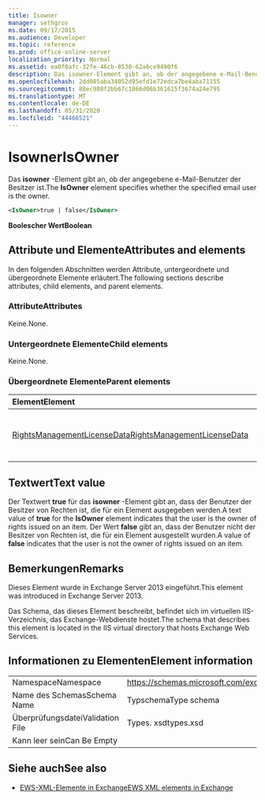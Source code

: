 ```yaml
---
title: Isowner
manager: sethgros
ms.date: 09/17/2015
ms.audience: Developer
ms.topic: reference
ms.prod: office-online-server
localization_priority: Normal
ms.assetid: ea0f0afc-32fe-46cb-8530-62a6ce9490f6
description: Das isowner-Element gibt an, ob der angegebene e-Mail-Benutzer der Besitzer ist.
ms.openlocfilehash: 2dd085aba34052d95efd1e72edca7be4aba71155
ms.sourcegitcommit: 88ec988f2bb67c1866d06b361615f3674a24e795
ms.translationtype: MT
ms.contentlocale: de-DE
ms.lasthandoff: 05/31/2020
ms.locfileid: "44466521"
---
```

# <a name="isowner"></a><span data-ttu-id="0db46-103">Isowner</span><span class="sxs-lookup"><span data-stu-id="0db46-103">IsOwner</span></span>

<span data-ttu-id="0db46-104">Das **isowner** -Element gibt an, ob der angegebene e-Mail-Benutzer der Besitzer ist.</span><span class="sxs-lookup"><span data-stu-id="0db46-104">The **IsOwner** element specifies whether the specified email user is the owner.</span></span> 
  
```XML
<IsOwner>true | false</IsOwner>
```

 <span data-ttu-id="0db46-105">**Boolescher Wert**</span><span class="sxs-lookup"><span data-stu-id="0db46-105">**Boolean**</span></span>
## <a name="attributes-and-elements"></a><span data-ttu-id="0db46-106">Attribute und Elemente</span><span class="sxs-lookup"><span data-stu-id="0db46-106">Attributes and elements</span></span>

<span data-ttu-id="0db46-107">In den folgenden Abschnitten werden Attribute, untergeordnete und übergeordnete Elemente erläutert.</span><span class="sxs-lookup"><span data-stu-id="0db46-107">The following sections describe attributes, child elements, and parent elements.</span></span>
  
### <a name="attributes"></a><span data-ttu-id="0db46-108">Attribute</span><span class="sxs-lookup"><span data-stu-id="0db46-108">Attributes</span></span>

<span data-ttu-id="0db46-109">Keine.</span><span class="sxs-lookup"><span data-stu-id="0db46-109">None.</span></span>
  
### <a name="child-elements"></a><span data-ttu-id="0db46-110">Untergeordnete Elemente</span><span class="sxs-lookup"><span data-stu-id="0db46-110">Child elements</span></span>

<span data-ttu-id="0db46-111">Keine.</span><span class="sxs-lookup"><span data-stu-id="0db46-111">None.</span></span>
  
### <a name="parent-elements"></a><span data-ttu-id="0db46-112">Übergeordnete Elemente</span><span class="sxs-lookup"><span data-stu-id="0db46-112">Parent elements</span></span>

|<span data-ttu-id="0db46-113">**Element**</span><span class="sxs-lookup"><span data-stu-id="0db46-113">**Element**</span></span>|<span data-ttu-id="0db46-114">**Beschreibung**</span><span class="sxs-lookup"><span data-stu-id="0db46-114">**Description**</span></span>|
|:-----|:-----|
|[<span data-ttu-id="0db46-115">RightsManagementLicenseData</span><span class="sxs-lookup"><span data-stu-id="0db46-115">RightsManagementLicenseData</span></span>](rightsmanagementlicensedata.md) <br/> |<span data-ttu-id="0db46-116">Gibt Informationen zur Rechteverwaltungslizenz an.</span><span class="sxs-lookup"><span data-stu-id="0db46-116">Specifies information about the rights management license.</span></span>  <br/> |
   
## <a name="text-value"></a><span data-ttu-id="0db46-117">Textwert</span><span class="sxs-lookup"><span data-stu-id="0db46-117">Text value</span></span>

<span data-ttu-id="0db46-118">Der Textwert **true** für das **isowner** -Element gibt an, dass der Benutzer der Besitzer von Rechten ist, die für ein Element ausgegeben werden.</span><span class="sxs-lookup"><span data-stu-id="0db46-118">A text value of **true** for the **IsOwner** element indicates that the user is the owner of rights issued on an item.</span></span> <span data-ttu-id="0db46-119">Der Wert **false** gibt an, dass der Benutzer nicht der Besitzer von Rechten ist, die für ein Element ausgestellt wurden.</span><span class="sxs-lookup"><span data-stu-id="0db46-119">A value of **false** indicates that the user is not the owner of rights issued on an item.</span></span> 
  
## <a name="remarks"></a><span data-ttu-id="0db46-120">Bemerkungen</span><span class="sxs-lookup"><span data-stu-id="0db46-120">Remarks</span></span>

<span data-ttu-id="0db46-121">Dieses Element wurde in Exchange Server 2013 eingeführt.</span><span class="sxs-lookup"><span data-stu-id="0db46-121">This element was introduced in Exchange Server 2013.</span></span>
  
<span data-ttu-id="0db46-122">Das Schema, das dieses Element beschreibt, befindet sich im virtuellen IIS-Verzeichnis, das Exchange-Webdienste hostet.</span><span class="sxs-lookup"><span data-stu-id="0db46-122">The schema that describes this element is located in the IIS virtual directory that hosts Exchange Web Services.</span></span>
  
## <a name="element-information"></a><span data-ttu-id="0db46-123">Informationen zu Elementen</span><span class="sxs-lookup"><span data-stu-id="0db46-123">Element information</span></span>

|||
|:-----|:-----|
|<span data-ttu-id="0db46-124">Namespace</span><span class="sxs-lookup"><span data-stu-id="0db46-124">Namespace</span></span>  <br/> |https://schemas.microsoft.com/exchange/services/2006/types  <br/> |
|<span data-ttu-id="0db46-125">Name des Schemas</span><span class="sxs-lookup"><span data-stu-id="0db46-125">Schema Name</span></span>  <br/> |<span data-ttu-id="0db46-126">Typschema</span><span class="sxs-lookup"><span data-stu-id="0db46-126">Type schema</span></span>  <br/> |
|<span data-ttu-id="0db46-127">Überprüfungsdatei</span><span class="sxs-lookup"><span data-stu-id="0db46-127">Validation File</span></span>  <br/> |<span data-ttu-id="0db46-128">Types. xsd</span><span class="sxs-lookup"><span data-stu-id="0db46-128">types.xsd</span></span>  <br/> |
|<span data-ttu-id="0db46-129">Kann leer sein</span><span class="sxs-lookup"><span data-stu-id="0db46-129">Can Be Empty</span></span>  <br/> ||
   
## <a name="see-also"></a><span data-ttu-id="0db46-130">Siehe auch</span><span class="sxs-lookup"><span data-stu-id="0db46-130">See also</span></span>



- [<span data-ttu-id="0db46-131">EWS-XML-Elemente in Exchange</span><span class="sxs-lookup"><span data-stu-id="0db46-131">EWS XML elements in Exchange</span></span>](ews-xml-elements-in-exchange.md)


